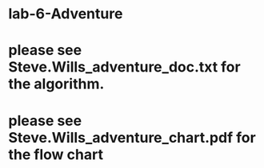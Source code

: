 # lab-6-Adventure
# please see Steve.Wills_adventure_doc.txt for the algorithm. 
# please see Steve.Wills_adventure_chart.pdf for the flow chart
